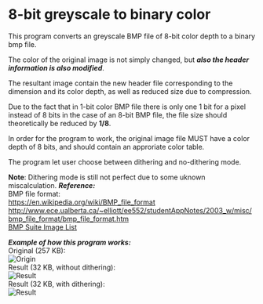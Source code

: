 # 8-bit greyscale to binary color

This program converts an greyscale BMP file of 8-bit color depth to a binary bmp file.

The color of the original image is not simply changed, but __*also the header information is also modified*__.

The resultant image contain the new header file corresponding to the dimension and its color depth, as well as reduced size due to compression.

Due to the fact that in 1-bit color BMP file there is only one 1 bit for a pixel instead of 8 bits in the case of an 8-bit BMP file, the file size should theoretically be reduced by **1/8**.

In order for the program to work, the original image file MUST have a color depth of 8 bits, and should contain an approriate color table.

The program let user choose between dithering and no-dithering mode.

**Note**: Dithering mode is still not perfect due to some uknown miscalculation.
__*Reference:*__\
BMP file format:\
https://en.wikipedia.org/wiki/BMP_file_format
http://www.ece.ualberta.ca/~elliott/ee552/studentAppNotes/2003_w/misc/bmp_file_format/bmp_file_format.htm \
[BMP Suite Image List](http://entropymine.com/jason/bmpsuite/bmpsuite/html/bmpsuite.html)

__*Example of how this program works:*__\
Original (257 KB):\
![Origin](https://i.imgur.com/BQNXv8T.png)\
Result (32 KB, without dithering):\
![Result](https://i.imgur.com/CNEQaTm.png)\
Result (32 KB, with dithering):\
![Result](https://i.imgur.com/JAzpuxu.png)
